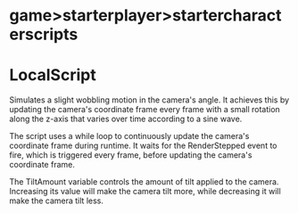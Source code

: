 # game>starterplayer>startercharacterscripts

# LocalScript

Simulates a slight wobbling motion in the camera's angle. It achieves this by updating the camera's coordinate frame every frame with a small rotation along the z-axis that varies over time according to a sine wave.

The script uses a while loop to continuously update the camera's coordinate frame during runtime. It waits for the RenderStepped event to fire, which is triggered every frame, before updating the camera's coordinate frame.

The TiltAmount variable controls the amount of tilt applied to the camera. Increasing its value will make the camera tilt more, while decreasing it will make the camera tilt less.
